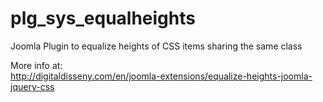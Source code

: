 plg_sys_equalheights
====================

Joomla Plugin to equalize heights of CSS items sharing the same class  

More info at:  
http://digitaldisseny.com/en/joomla-extensions/equalize-heights-joomla-jquery-css  